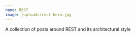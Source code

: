 ```yaml
---
name: REST
image: /uploads/rest-hero.jpg
---
```

A collection of posts around REST and its architectural style
